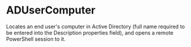 # ADUserComputer
Locates an end user's computer in Active Directory (full name required to be entered into the Description properties field), and opens a remote PowerShell session to it.
